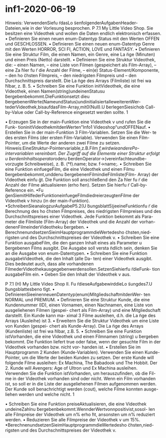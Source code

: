 # inf1-2020-06-19

Hinweis: VerwendenSiefu ̈rdasLo ̈senfolgenderAufgabenHeader-Dateien,wie in der Vorlesung besprochen.
P 7.1 My Little Video Shop.
Sie besitzen eine Videothek und wollen die Daten endlich elektronisch erfassen.
• Definieren Sie einen neuen enum-Datentyp Status mit den Werten OFFEN
und GESCHLOSSEN.
• Definieren Sie einen neuen enum-Datentyp Genre mit den Werten HORROR,
SCI FI, ACTION, LOVE und FANTASY.
• Definieren Sie eine Struktur Film, die einen Namen, ein Genre, eine La ̈nge
(Minuten) und einen Preis (Netto) darstellt.
• Definieren Sie eine Struktur Videothek, die:
– einen Namen,
– eine Liste von Filmen (gespeichert als Film-Array), – eine Za ̈hler fu ̈r die Anzahl der Filme,
– ein(e) Status-Element/Komponente,
– den ho ̈chsten Filmpreis,
– den niedrigsten Filmpreis und
– den Durchschnittspreis darstellt.
Die La ̈nge des Arrays (Filmliste) ist frei wa ̈hlbar, z. B. 5.
• Schreiben Sie eine Funktion initVideothek, die eine Videothek, einen Namen(string)undeinenStatusu ̈bergebenbekommt.DieFunktionsetzt dieu ̈bergebenenWerte(NameundStatus)undinitialisiertalleweiterenWer- tederVideothek,bisaufdasFilm-Array,mit0(Null).U ̈berlegenSiesichob Call-by-Value oder Call-by-Reference eingesetzt werden sollte.
1
  
• Erzeugen Sie in der main-Funktion eine Videothek v und rufen Sie die Funk- tioninitVideothekmitdenWerten”Info1 Videoshop“undOFFENauf.
• Erstellen Sie in der main-Funktion 3 Film-Variablen. Setzen Sie die Wer- te des ersten Films (der ersten Film-Variable). Verwenden Sie einen Film- Pointer, um die Werte der anderen zwei Filme zu setzen. Hinweis:EineStruktur-Pointervariable,z.B.Film *f,wirdwieanderePo- intervariablen vereinbart. Der Zugriff auf die Elemente einer Struktur erfolgt u ̈berdenInhaltsoperator*oderu ̈berdenOperator->(vereinfachteundbe- vorzugte Schreibweise), z. B. (*f).name; bzw. f->name;.
• Schreiben Sie eine Funktion einfuegeFilm, die eine Videothek und einen Filmu ̈bergebenbekommt,unddenu ̈bergebenenFilmindieFilmliste(Film- Array) der Videothek einfu ̈gt. Die Funktion soll anschließend den Za ̈hler fu ̈r die Anzahl der Filme aktualisieren (erho ̈hen). Setzen Sie hierfu ̈r Call-by- Reference ein.
•Fu ̈genSiemitHilfederFunktioneinfuegeFilmdiedreierzeugtenFilme der Videothek v hinzu (in der main-Funktion).
•SchreibenSieanalogzurAufgabeP5.2(U ̈bungsblatt5)jeeineFunktionfu ̈r die Berechnung des ho ̈chsten Filmpreises, des niedrigsten Filmpreises und des Durchschnittspreises einer Videothek. Jede Funktion bekommt als Para- meter die Filmliste (Film-Array) der Videothek und die Anzahl der vorhan- denenFilmeinderVideotheku ̈bergeben.
• BerechnenundsetzenSieimHauptprogrammdieWertedesho ̈chsten,nied- rigsten und des Durchschnittspreises der Videothek v.
• Schreiben Sie eine Funktion ausgabeFilm, die den ganzen Inhalt eines als Parameter u ̈bergebenen Films ausgibt. Die Ausgabe soll versta ̈ndlich sein, denken Sie an die Ausgabe von enum-Datentypen.
• Schreiben Sie eine Funktion ausgabeVideothek, die den Inhalt (alle Da- ten) einer Videothek ausgibt. Dies bedeutet auch, dass alle vorhandenen FilmederVideothekausgegebenwerdensollen.SetzenSiehierfu ̈rdieFunk- tion ausgabeFilm ein.
• Geben Sie den Inhalt der Videothek v aus.


P 7.1 (H) My Little Video Shop II.
Fu ̈rdieseAufgabewirddieLo ̈sungdes7.U ̈bungsblattesbeno ̈tigt.
• DefinierenSieeinenneuenDatentyp(enum)MitgliedschaftmitdenWer-
ten NORMAL und PREMIUM.
• Definieren Sie eine Struktur Kunde, die eine Kundennummer (ID), einen Vornamen, einen Nachnamen, eine Liste von ausgeliehenen Filmen (gespei- chert als Film-Array) und eine Mitgliedschaft darstellt. Ein Kunde kann ma- ximal 3 Filme ausleihen, d.h. die La ̈nge des Arrays (Ausleihe) ist 3.
• Erweitern Sie die Struktur Videothek um eine Liste von Kunden (gespei- chert als Kunde-Array). Die La ̈nge des Arrays (Kundenliste) ist frei wa ̈hlbar, z.B. 5.
• Schreiben Sie eine Funktion istVorhanden, die eine Videothek und einen Filmnamen (string) u ̈bergeben bekommt. Die Funktion liefert true oder false, wenn der gesuchte Film in der Videothek vorhanden bzw. nicht vor- handen ist.
• Erstellen Sie im Hauptprogramm 2 Kunden (Kunde-Variablen). Verwenden Sie einen Kunde-Pointer, um die Werte der beiden Kunden zu setzen. Der erste Kunde will folgende Filme ausleihen: Ex Machina, The Babadook und The Hobbit. Der 2. Kunde will Avengers: Age of Ultron und Ex Machina ausleihen. Verwenden Sie die Funktion istVorhanden, um herauszufinden, ob die Fil- me in der Videothek vorhanden sind oder nicht. Wenn ein Film vorhanden ist, so soll er in die Liste der ausgeliehenen Filmen aufgenommen werden. Der Kunde soll benachrichtigt werden (cout), welche Filme konnten ausge- liehen werden und welche nicht.
1
 
• Schreiben Sie eine Funktion preiseAktualisieren, die eine Videothek undeineZahlnu ̈bergebenbekommt.WennderWertvonnpositivist,sosol- len alle Filmpreise der Videothek um n% erho ̈ht, ansonsten um n% reduziert werden.
• Reduzieren Sie alle Filmpreise der Videothek v um 15%. •BerechnenundsetzenSieimHauptprogrammdieWertedesho ̈chsten,nied-
rigsten und des Durchschnittspreises der Videothek v.
